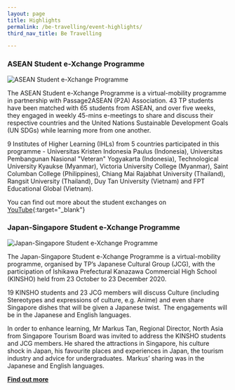 ```yaml
---
layout: page
title: Highlights
permalink: /be-travelling/event-highlights/
third_nav_title: Be Travelling

---
```

### ASEAN Student e-Xchange Programme ###

![ASEAN Student e-Xchange Programme]({{site.baseurl}}/images/BeTravelling-ASEAN_Student_Exchange.png)

The ASEAN Student e-Xchange Programme is a virtual-mobility programme in partnership with Passage2ASEAN (P2A) Association. 43 TP students have been matched with 65 students from ASEAN, and over five weeks, they engaged in weekly 45-mins e-meetings to share and discuss their respective countries and the United Nations Sustainable Development Goals (UN SDGs) while learning more from one another. 

9 Institutes of Higher Learning (IHLs) from 5 countries participated in this programme - Universitas Kristen Indonesia Paulus (Indonesia), Universitas Pembangunan Nasional "Veteran" Yogyakarta (Indonesia), Technological University Kyaukse (Myanmar), Victoria University College (Myanmar), Saint Columban College (Philippines), Chiang Mai Rajabhat University (Thailand), Rangsit University (Thailand), Duy Tan University (Vietnam) and FPT Educational Global (Vietnam).

You can find out more about the student exchanges on [YouTube](https://www.youtube.com/channel/UCfhU5IoOuAsaNy0DuqlCs5g/videos){:target="_blank"}

### Japan-Singapore Student e-Xchange Programme ###

![Japan-Singapore Student e-Xchange Programme]({{site.baseurl}}/images/CCA_jcg_kinsho.JPG)

The Japan-Singapore Student e-Xchange Programme is a virtual-mobility programme, organised by TP’s Japanese Cultural Group (JCG), with the participation of Ishikawa Prefectural Kanazawa Commercial High School (KINSHO) held from 23 October to 23 December 2020.   

19 KINSHO students and 23 JCG members will discuss Culture (including Stereotypes and expressions of culture, e.g. Anime) and even share Singapore dishes that will be given a Japanese twist.  The engagements will be in the Japanese and English languages.  

In order to enhance learning, Mr Markus Tan, Regional Director, North Asia from Singapore Tourism Board was invited to address the KINSHO students and JCG members. He shared the attractions in Singapore, his culture shock in Japan, his favourite places and experiences in Japan, the tourism industry and advice for undergraduates.  Markus’ sharing was in the Japanese and English languages.  

**[Find out more](https://www.instagram.com/p/CGZWoU9nISv/)**

